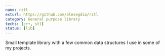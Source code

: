 ```yaml
---
name: rztl
exturl: https://github.com/alesegdia/rztl
category: General purpose library
techs: [c++, stl]
status: [lib]
---
```


Small template library with a few common data structures I use in some of my projects.
